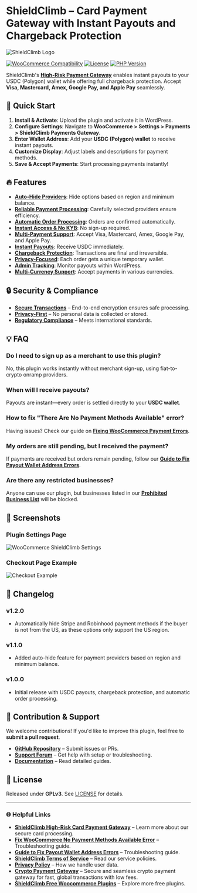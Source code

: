 # ShieldClimb – Card Payment Gateway with Instant Payouts and Chargeback Protection

![ShieldClimb Logo](https://shieldclimb.com/wp-content/uploads/2025/03/ShieldClimb-logo-with-name-500x200-1.png)

[![WooCommerce Compatibility](https://img.shields.io/badge/WooCommerce-5.8+-blue)](https://woocommerce.com/)
[![License](https://img.shields.io/badge/License-GPLv3-blue)](http://www.gnu.org/licenses/gpl-3.0.html)
[![PHP Version](https://img.shields.io/badge/PHP-7.2+-blue)](https://www.php.net/)

ShieldClimb's **[High-Risk Payment Gateway](https://shieldclimb.com/high-risk-card-payment-gateway/)** enables instant payouts to your USDC (Polygon) wallet while offering full chargeback protection. Accept **Visa, Mastercard, Amex, Google Pay, and Apple Pay** seamlessly.

## 🚀 Quick Start

1. **Install & Activate**: Upload the plugin and activate it in WordPress.
2. **Configure Settings**: Navigate to **WooCommerce > Settings > Payments > ShieldClimb Payments Gateway**.
3. **Enter Wallet Address**: Add your **USDC (Polygon) wallet** to receive instant payouts.
4. **Customize Display**: Adjust labels and descriptions for payment methods.
5. **Save & Accept Payments**: Start processing payments instantly!

## 🔥 Features

- **[Auto-Hide Providers](https://shieldclimb.com/high-risk-card-payment-gateway/)**: Hide options based on region and minimum balance.
- **[Reliable Payment Processing](https://shieldclimb.com/high-risk-card-payment-gateway/)**: Carefully selected providers ensure efficiency.
- **[Automatic Order Processing](https://shieldclimb.com/high-risk-card-payment-gateway/)**: Orders are confirmed automatically.
- **[Instant Access & No KYB](https://shieldclimb.com/high-risk-card-payment-gateway/)**: No sign-up required.
- **[Multi-Payment Support](https://shieldclimb.com/high-risk-card-payment-gateway/)**: Accept Visa, Mastercard, Amex, Google Pay, and Apple Pay.
- **[Instant Payouts](https://shieldclimb.com/high-risk-card-payment-gateway/)**: Receive USDC immediately.
- **[Chargeback Protection](https://shieldclimb.com/high-risk-card-payment-gateway/)**: Transactions are final and irreversible.
- **[Privacy-Focused](https://shieldclimb.com/high-risk-card-payment-gateway/)**: Each order gets a unique temporary wallet.
- **[Admin Tracking](https://shieldclimb.com/high-risk-card-payment-gateway/)**: Monitor payouts within WordPress.
- **[Multi-Currency Support](https://shieldclimb.com/high-risk-card-payment-gateway/)**: Accept payments in various currencies.

## 🔒 Security & Compliance

- **[Secure Transactions](https://shieldclimb.com/high-risk-card-payment-gateway/)** – End-to-end encryption ensures safe processing.
- **[Privacy-First](https://shieldclimb.com/privacy-policy)** – No personal data is collected or stored.
- **[Regulatory Compliance](https://shieldclimb.com/terms-of-service)** – Meets international standards.

## 💡 FAQ

### Do I need to sign up as a merchant to use this plugin?
No, this plugin works instantly without merchant sign-up, using fiat-to-crypto onramp providers.

### When will I receive payouts?
Payouts are instant—every order is settled directly to your **USDC wallet**.

### How to fix "There Are No Payment Methods Available" error?
Having issues? Check our guide on **[Fixing WooCommerce Payment Errors](https://shieldclimb.com/blog/fix-no-payment-methods-available-error/)**.

### My orders are still pending, but I received the payment?
If payments are received but orders remain pending, follow our **[Guide to Fix Payout Wallet Address Errors](https://shieldclimb.com/blog/troubleshooting-payout-wallet-address-error/)**.

### Are there any restricted businesses?
Anyone can use our plugin, but businesses listed in our **[Prohibited Business List](https://shieldclimb.com/high-risk-card-payment-gateway/#prohibited-business-list)** will be blocked.

## 📸 Screenshots

### Plugin Settings Page
![WooCommerce ShieldClimb Settings](https://shieldclimb.com/wp-content/uploads/2025/03/screenshot-1-2.png)

### Checkout Page Example
![Checkout Example](https://shieldclimb.com/wp-content/uploads/2025/03/screenshot-2-2.png)

## 📜 Changelog

### v1.2.0
- Automatically hide Stripe and Robinhood payment methods if the buyer is not from the US, as these options only support the US region.

### v1.1.0
- Added auto-hide feature for payment providers based on region and minimum balance.

### v1.0.0
- Initial release with USDC payouts, chargeback protection, and automatic order processing.

## 🤝 Contribution & Support

We welcome contributions! If you'd like to improve this plugin, feel free to **submit a pull request**.

- **[GitHub Repository](https://github.com/shieldclimb/high-risk-card-payment-gateway)** – Submit issues or PRs.
- **[Support Forum](https://shieldclimb.com/contact-us/)** – Get help with setup or troubleshooting.
- **[Documentation](https://shieldclimb.com/high-risk-card-payment-gateway/)** – Read detailed guides.

## 📜 License

Released under **GPLv3**. See [LICENSE](http://www.gnu.org/licenses/gpl-3.0.html) for details.

---
### 🌐 Helpful Links
- **[ShieldClimb High-Risk Card Payment Gateway](https://shieldclimb.com/high-risk-card-payment-gateway/)** – Learn more about our secure card processing.
- **[Fix WooCommerce No Payment Methods Available Error](https://shieldclimb.com/blog/fix-no-payment-methods-available-error/)** – Troubleshooting guide.
- **[Guide to Fix Payout Wallet Address Errors](https://shieldclimb.com/blog/troubleshooting-payout-wallet-address-error/)** – Troubleshooting guide.
- **[ShieldClimb Terms of Service](https://shieldclimb.com/terms-of-service/)** – Read our service policies.
- **[Privacy Policy](https://shieldclimb.com/privacy-policy/)** – How we handle user data.
- **[Crypto Payment Gateway](https://shieldclimb.com/crypto-payment-gateway/)** – Secure and seamless crypto payment gateway for fast, global transactions with low fees. 
- **[ShieldClimb Free Woocommerce Plugins](https://shieldclimb.com/free-woocommerce-plugins/)** – Explore more free plugins.